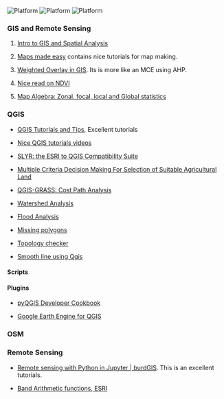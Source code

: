 ![Platform](https://img.shields.io/badge/Topic-GIS-orange.svg?longCache=true)
![Platform](https://img.shields.io/badge/Software-QGIS-green.svg?longCache=true)
![Platform](https://img.shields.io/badge/WebMapping-OSM-blue.svg?longCache=true)

### GIS and  Remote Sensing

1. [Intro to GIS and Spatial Analysis](https://mgimond.github.io/Spatial/index.html)

1. [Maps made easy](https://support.dronesmadeeasy.com/hc/en-us/categories/200507805-Maps-Made-Easy) contains nice tutorials for map making.

1. [Weighted Overlay in GIS](https://www.youtube.com/watch?v=qyNkZ2FRLb8). Its is more like an MCE using AHP.

1. [Nice read on NDVI](https://en.wikipedia.org/wiki/Normalized_difference_vegetation_index#Rationale)

1. [Map Algebra: Zonal, focal, local and Global statistics](https://gisgeography.com/map-algebra-global-zonal-focal-local/)


### QGIS
- [QGIS Tutorials and Tips](https://www.qgistutorials.com/en/), Excellent tutorials
- [Nice QGIS tutorials videos](https://www.youtube.com/user/soloharthal)
- [SLYR: the ESRI to QGIS Compatibility Suite](https://north-road.com/slyr/)
- [Multiple Criteria Decision Making For Selection of Suitable Agricultural Land](https://www.youtube.com/watch?v=TDwg8Wi5rYs)
- [QGIS-GRASS: Cost Path Analysis](https://www.youtube.com/watch?v=c2DiB-OGAjQ)


- [Watershed Analysis]()

- [Flood Analysis](https://www.youtube.com/watch?v=qZBi3vGBzI8&feature=youtu.be&fbclid=IwAR0OYRvQweUwi0mkbbCmDRX9rmdS4LCP45MyLkKXI3oWbW6geony8_rEZ-8)


- [Missing polygons](http://monde-geospatial.com/three-ways-of-creating-missing-polygons-from-holes-using-qgis/)

- [Topology checker](https://www.youtube.com/watch?v=HKDiOtoAMz0)
- [Smooth line using Qgis](https://www.youtube.com/watch?v=GLt3qTkr6l4)


#### Scripts

#### Plugins
- [pyQGIS Developer Cookbook](https://docs.qgis.org/testing/en/docs/pyqgis_developer_cookbook/)

- [Google Earth Engine for QGIS](https://gee-community.github.io/qgis-earthengine-plugin/)




### OSM


### Remote Sensing

- [Remote sensing with Python in Jupyter | burdGIS](https://www.youtube.com/watch?v=OsgZSlv4t-U&feature=emb_logo). This is an excellent tutorials.

- [Band Arithmetic functions, ESRI](https://pro.arcgis.com/en/pro-app/help/data/imagery/band-arithmetic-function.htm)
